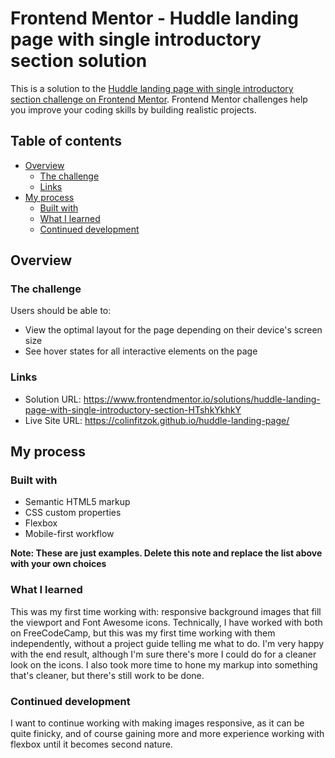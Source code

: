 # Frontend Mentor - Huddle landing page with single introductory section solution

This is a solution to the [Huddle landing page with single introductory section challenge on Frontend Mentor](https://www.frontendmentor.io/challenges/huddle-landing-page-with-a-single-introductory-section-B_2Wvxgi0). Frontend Mentor challenges help you improve your coding skills by building realistic projects. 

## Table of contents

- [Overview](#overview)
  - [The challenge](#the-challenge)
  - [Links](#links)
- [My process](#my-process)
  - [Built with](#built-with)
  - [What I learned](#what-i-learned)
  - [Continued development](#continued-development)

## Overview

### The challenge

Users should be able to:

- View the optimal layout for the page depending on their device's screen size
- See hover states for all interactive elements on the page

### Links

- Solution URL: https://www.frontendmentor.io/solutions/huddle-landing-page-with-single-introductory-section-HTshkYkhkY
- Live Site URL: https://colinfitzok.github.io/huddle-landing-page/

## My process

### Built with

- Semantic HTML5 markup
- CSS custom properties
- Flexbox
- Mobile-first workflow

**Note: These are just examples. Delete this note and replace the list above with your own choices**

### What I learned

This was my first time working with: responsive background images that fill the viewport and Font Awesome icons. Technically, I have worked with both on FreeCodeCamp, but this was my first time working with them independently, without a project guide telling me what to do. I'm very happy with the end result, although I'm sure there's more I could do for a cleaner look on the icons. I also took more time to hone my markup into something that's cleaner, but there's still work to be done.

### Continued development

I want to continue working with making images responsive, as it can be quite finicky, and of course gaining more and more experience working with flexbox until it becomes second nature.
